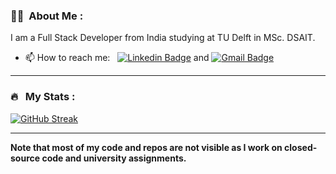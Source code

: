 ### :woman_technologist: &nbsp;About Me :

I am a Full Stack Developer from India studying at TU Delft in MSc. DSAIT.

- 📫 How to reach me: &nbsp; [![Linkedin Badge](https://img.shields.io/badge/-Pratham-blue?style=flat&logo=Linkedin&logoColor=white)](https://www.linkedin.com/in/prathamjohari) and [![Gmail Badge](https://img.shields.io/badge/-Pratham-red?style=flat&logo=Gmail&logoColor=white)](mailto:pratham244200@gmail.com)

---
### 🔥 &nbsp; My Stats :
[![GitHub Streak](https://github-readme-streak-stats-eight.vercel.app?user=pratham2442000&theme=onedark&hide_border=true&count_private=true&date_format=j%20M%5B%20Y%5D&mode=weekly)](https://git.io/streak-stats)

<!-- [![Top Langs](https://github-readme-stats.vercel.app/api/top-langs/?username=pratham2442000&layout=compact&theme=onedark&hide_border=true&count_private=true&show_icons=true)](https://github.com/anuraghazra/github-readme-stats)
 -->
---

**Note that most of my code and repos are not visible as I work on closed-source code and university assignments.**
